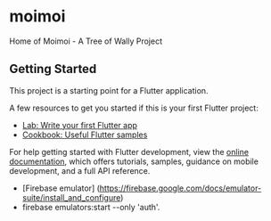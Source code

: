 # moimoi

Home of Moimoi - A Tree of Wally Project

## Getting Started

This project is a starting point for a Flutter application.

A few resources to get you started if this is your first Flutter project:

- [Lab: Write your first Flutter app](https://docs.flutter.dev/get-started/codelab)
- [Cookbook: Useful Flutter samples](https://docs.flutter.dev/cookbook)

For help getting started with Flutter development, view the
[online documentation](https://docs.flutter.dev/), which offers tutorials,
samples, guidance on mobile development, and a full API reference.

- [Firebase emulator] (https://firebase.google.com/docs/emulator-suite/install_and_configure)
- firebase emulators:start --only 'auth'.
